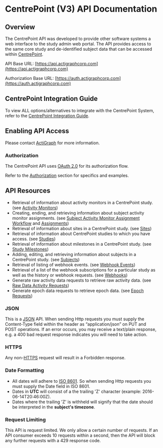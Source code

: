 # CentrePoint (V3) API Documentation

## Overview

The CentrePoint API was developed to provide other software systems a web interface to the study admin web portal. The API provides access to the same core study and de-identified subject data that can be accessed within [CentrePoint](http://studyadmin.actigraphcorp.com).

API Base URL: [https://api.actigraphcorp.com](https://api.actigraphcorp.com)

Authorization Base URL: [https://auth.actigraphcorp.com](https://auth.actigraphcorp.com)

## CentrePoint Integration Guide

To view ALL options/alternatives to integrate with the CentrePoint System, refer to the [CentrePoint Integration Guide](https://github.com/actigraph/CentrePointIntegrationGuide#centrepoint-system-integration-guide).

## Enabling API Access

Please contact [ActiGraph](http://www.actigraphcorp.com/support/contact-support/) for more information.

### Authorization

The CentrePoint API uses [OAuth 2.0](https://oauth.net/2/) for its authorization flow.

 Refer to the [Authorization](./sections/authorization.md) section for specifics and examples.


## API Resources

* Retrieval of information about activity monitors in a CentrePoint study. (see [Activity Monitors](./sections/activity_monitors.md))
* Creating, ending, and retrieving information about subject activity monitor assignments. (see [Subject Activity Monitor Assignment Workflow](./sections/assignment_workflow.md) and [Assignments](./sections/assignments.md))
* Retrieval of information about sites in a CentrePoint study. (see [Sites](./sections/sites.md))
* Retrieval of information about CentrePoint studies to which you have access. (see [Studies](./sections/studies.md))
* Retrieval of information about milestones in a CentrePoint study. (see [Study Milestones](./sections/study_milestones.md))
* Adding, editing, and retrieving information about subjects in a CentrePoint study. (see [Subjects](./sections/subjects.md))
* Retrieval of listing of webhook events. (see [Webhook Events](./sections/webhook_events.md))
* Retrieval of a list of the webhook subscriptions for a particular study as well as the history or webhook requests. (see [Webhooks](./sections/webhooks.md))
* Generate raw activity data requests to retrieve raw activity data. (see [Raw Data Activity Requests](./sections/raw_data_request.md))
* Generate epoch data requests to retrieve epoch data. (see [Epoch Requests](./sections/epoch_data_requests.md))

### JSON

This is a [JSON](http://tools.ietf.org/html/rfc4627) API. When sending Http requests you must supply the Content-Type field within the header as  “application/json” on PUT and POST operations. If an error occurs, you may receive a text/plain response, e.g. a 400 bad request response indicates you will need to take action.

### HTTPS

Any non-[HTTPS](http://tools.ietf.org/html/rfc2818) request will result in a Forbidden response.

### Date Formatting

* All dates will adhere to [ISO 8601](http://www.w3.org/TR/NOTE-datetime). So when sending Http requests you must supply the Date field in ISO 8601.
* Dates in **UTC** will consist of a the trailing 'Z' character (example: 2016-06-14T20:46:00Z).
* Dates where the trailing 'Z' is withheld will signify that the date should be interpreted in the **subject's timezone**.

### Request Limiting

This API is request limited. We only allow a certain number of requests. If an API consumer exceeds 10 requests within a second, then the API will block any further requests with a 429 response code.
